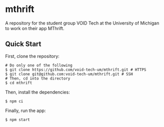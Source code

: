 # mthrift
A repository for the student group VOID Tech at the
University of Michigan to work on their app MThrift. 

## Quick Start

First, clone the repository:
```console
# Do only one of the following
$ git clone https://github.com/void-tech-um/mthrift.git # HTTPS
$ git clone git@github.com:void-tech-um/mthrift.git # SSH
# Then, cd into the directory
$ cd mthrift
```

Then, install the dependencies:
```console
$ npm ci
```

Finally, run the app:
```console
$ npm start
```